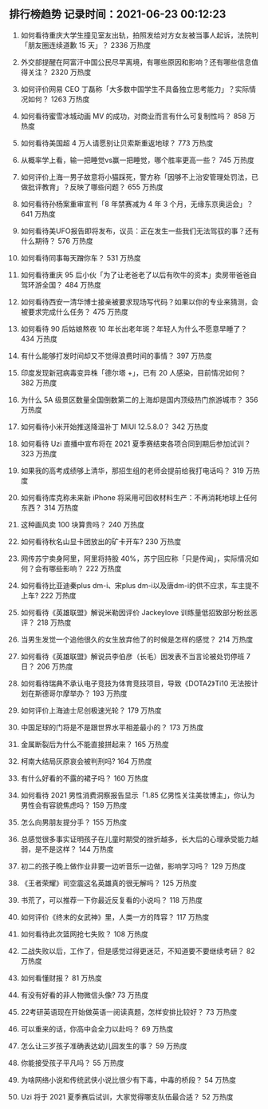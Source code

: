 
## 排行榜趋势 记录时间：2021-06-23 00:12:23
  
  1. 如何看待重庆大学生撞见室友出轨，拍照发给对方女友被当事人起诉，法院判「朋友圈连续道歉 15 天」？ 2336 万热度
    
  2. 外交部提醒在阿富汗中国公民尽早离境，有哪些原因和影响？还有哪些信息值得关注？ 2320 万热度
    
  3. 如何评价网易 CEO 丁磊称「大多数中国学生不具备独立思考能力」？实际情况如何？ 1263 万热度
    
  4. 如何看待蜜雪冰城动画 MV 的成功，对商业而言有什么可复制性吗？ 858 万热度
    
  5. 如何看待美国超 4 万人请愿别让贝索斯重返地球？ 773 万热度
    
  6. 从概率学上看，输一把睡觉vs赢一把睡觉，哪个胜率更高一些？ 745 万热度
    
  7. 如何评价上海一男子故意将小猫踩死，警方称「因够不上治安管理处罚法，已做批评教育」？反映了哪些问题？ 655 万热度
    
  8. 如何看待孙杨案重审宣判「8 年禁赛减为 4 年 3 个月，无缘东京奥运会」？ 641 万热度
    
  9. 如何看待美UFO报告即将发布，议员：正在发生一些我们无法驾驭的事？还有什么期待？ 576 万热度
    
  10. 如何看待同事每天蹭你车？ 531 万热度
    
  11. 如何看待重庆 95 后小伙「为了让老爸老了以后有吹牛的资本」卖房带爸爸自驾环游全国？ 484 万热度
    
  12. 如何看待西安一清华博士接亲被要求现场写代码？如果以你的专业来猜测，会被要求完成什么任务？ 475 万热度
    
  13. 如何看待 90 后姑娘熬夜 10 年长出老年斑？年轻人为什么不愿意早睡了？ 434 万热度
    
  14. 有什么能够打发时间却又不觉得浪费时间的事情？ 397 万热度
    
  15. 印度发现新冠病毒变异株「德尔塔 +」，已有 20 人感染，目前情况如何？ 382 万热度
    
  16. 为什么 5A 级景区数量全国倒数第二的上海却是国内顶级热门旅游城市？ 356 万热度
    
  17. 如何看待小米开始推送降温补丁 MIUI 12.5.8.0？ 342 万热度
    
  18. 如何看待 Uzi 直播中宣布将在 2021 夏季赛结束各项合同到期后参加试训？ 323 万热度
    
  19. 如果我的高考成绩够上清华，那招生组的老师会提前给我打电话吗？ 319 万热度
    
  20. 如何看待库克称未来新 iPhone 将采用可回收材料生产：不再消耗地球上任何东西？ 314 万热度
    
  21. 这种画风卖 100 块算贵吗？ 240 万热度
    
  22. 如何看待秋名山显卡团放出的矿卡开车? 230 万热度
    
  23. 网传苏宁卖身阿里，阿里将持股 40%，苏宁回应称「只是传闻」，实际情况如何？会有哪些影响？ 222 万热度
    
  24. 如何看待比亚迪秦plus dm-i、宋plus dm-i以及唐dm-i的供不应求，车主提不上车? 222 万热度
    
  25. 如何看待《英雄联盟》解说米勒因评价 Jackeylove 训练量低招致部分粉丝恶评？ 218 万热度
    
  26. 当男生发觉一个追他很久的女生放弃他了的时候是怎样的感觉？ 214 万热度
    
  27. 如何看待《英雄联盟》解说员李伯彦（长毛）因发表不当言论被处罚停班 7 日？ 206 万热度
    
  28. 如何看待瑞典不承认电子竞技为体育竞技项目，导致《DOTA2》Ti10 无法按计划在斯德哥尔摩举办？ 193 万热度
    
  29. 如何评价上海迪士尼创极速光轮？ 179 万热度
    
  30. 中国足球的门将是不是跟世界水平相差最小的？ 173 万热度
    
  31. 金属断裂后为什么不能直接拼起来？ 165 万热度
    
  32. 柯南大结局灰原哀会被判刑吗? 164 万热度
    
  33. 有什么好看的不露的裙子吗？ 160 万热度
    
  34. 如何看待 2021 男性消费洞察报告显示「1.85 亿男性关注美妆博主」，你认为男性会有容貌焦虑吗？ 159 万热度
    
  35. 怎么向男朋友提分手？ 155 万热度
    
  36. 总感觉很多事实证明孩子在儿童时期受的挫折越多，长大后的心理承受能力越弱，是不是这样？ 144 万热度
    
  37. 初二的孩子晚上做作业非要一边听音乐一边做，影响学习吗？ 129 万热度
    
  38. 《王者荣耀》司空震这名英雄真的很无解吗？ 125 万热度
    
  39. 书荒了，可以推荐一下你最近反复看的小说吗？ 118 万热度
    
  40. 如何评价《终末的女武神》里，人类一方的阵容？ 117 万热度
    
  41. 如何看待此次篮网抢七失败？ 108 万热度
    
  42. 二战失败以后，工作了，但是感觉过得更迷茫，不知道要不要继续考研？ 82 万热度
    
  43. 如何看懂财报？ 81 万热度
    
  44. 有没有好看的非人物微信头像? 73 万热度
    
  45. 22考研英语现在开始做英语一阅读真题，怎样安排比较好？ 73 万热度
    
  46. 可以重来的话，你高中会全力以赴吗？ 69 万热度
    
  47. 怎么让三岁孩子准确表达幼儿园发生的事？ 59 万热度
    
  48. 你能接受孩子平凡吗？ 55 万热度
    
  49. 为啥网络小说和传统武侠小说比很少有下毒，中毒的桥段？ 54 万热度
    
  50. Uzi 将于 2021 夏季赛后试训，大家觉得哪支队伍最合适？ 52 万热度
    